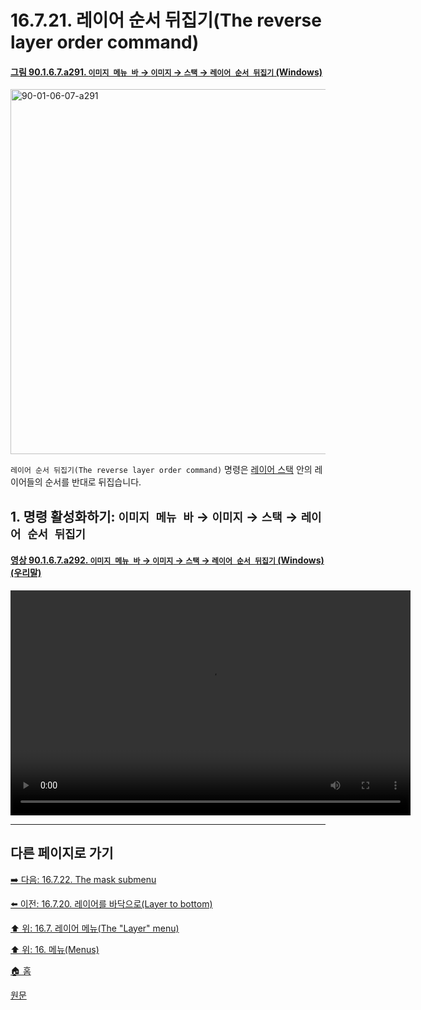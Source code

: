 # 16.7.21. 레이어 순서 뒤집기(The reverse layer order command)

<a id="90-01-06-07-a291"></a>

#### [그림 90.1.6.7.a291. `이미지 메뉴 바` → `이미지` → `스택` → `레이어 순서 뒤집기` (Windows)](./90-01-06-07-stack.md#90-01-06-07-a291)
<img width="780" height="584" alt="90-01-06-07-a291" src="https://github.com/user-attachments/assets/c93a6b4c-1927-4e0d-8da0-80889a2285e5" />

`레이어 순서 뒤집기(The reverse layer order command)` 명령은 [레이어 스택](./19-glossaryx-layer_stack.md) 안의 레이어들의 순서를 반대로 뒤집습니다.

<a id="16-07-21-s1"></a>

## 1. 명령 활성화하기: `이미지 메뉴 바` → `이미지` → `스택` → `레이어 순서 뒤집기`

<a id="90-01-06-07-a292"></a>

#### [영상 90.1.6.7.a292. `이미지 메뉴 바` → `이미지` → `스택` → `레이어 순서 뒤집기` (Windows) (우리말)](./90-01-06-07-stack.md#90-01-06-07-a292)
<video controls="controls" width="640" height="360" src="https://github.com/user-attachments/assets/cdad605a-67ae-4e47-9d3d-ae3408f22208"></video>

***

## 다른 페이지로 가기

[➡️ 다음: 16.7.22. The mask submenu](./16-07-22-the-mask-submenu.md)

[⬅️ 이전: 16.7.20. 레이어를 바닥으로(Layer to bottom)](./16-07-20-layer-to-bottom.md)

[⬆️ 위: 16.7. 레이어 메뉴(The "Layer" menu)](./16-07-00-the-layer-menu.md)

[⬆️ 위: 16. 메뉴(Menus)](./16-00-menus.md)

[🏠 홈](./00-home.md)

[원문](https://docs.gimp.org/2.10/ko/script-fu-reverse-layers.html)